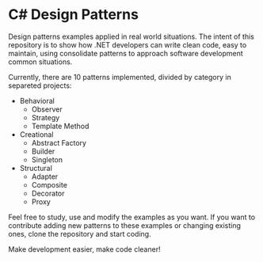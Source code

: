 # C# Design Patterns

Design patterns examples applied in real world situations. The intent of this repository is to show how .NET developers can write clean code, easy to maintain, using consolidate patterns to approach software development common situations.

Currently, there are 10 patterns implemented, divided by category in separeted projects:

  - Behavioral
    - Observer
    - Strategy
    - Template Method
  - Creational
    - Abstract Factory
    - Builder
    - Singleton
  - Structural
    - Adapter
    - Composite
    - Decorator
    - Proxy

Feel free to study, use and modify the examples as you want. If you want to contribute adding new patterns to these examples or changing existing ones, clone the repository and start coding. 

Make development easier, make code cleaner!